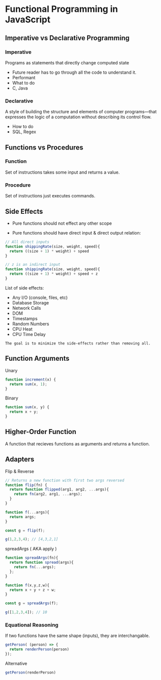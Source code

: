 # Functional Programming in JavaScript

## Imperative vs Declarative Programming

### Imperative

Programs as statements that directly change computed state  

- Future reader has to go through all the code to understand it.
- Performant
- What to do
- C, Java

### Declarative

A style of building the structure and elements of computer programs—that expresses the logic of a computation without describing its control flow.

- How to do
- SQL, Regex

## Functions vs Procedures

### Function

Set of instructions takes some input and returns a value.

### Procedure

Set of instructions just executes commands.

## Side Effects

- Pure functions should not effect any other scope

- Pure functions should have direct input & direct output relation:

```js
// All direct inputs
function shippingRate(size, weight, speed){
  return ((size + 1) * weight) + speed
}
```

```js
// z is an indirect input
function shippingRate(size, weight, speed){
  return ((size + 1) * weight) + speed + z
}
```

List of side effects:

- Any I/O (console, files, etc)
- Database Storage
- Network Calls
- DOM
- Timestamps
- Random Numbers
- CPU Heat
- CPU Time Delay

`The goal is to minimize the side-effects rather than removing all.`

## Function Arguments

Unary

```js
function increment(x) {
  return sum(x, 1);
}
```

Binary

```js
function sum(x, y) {
  return x + y;
}
```

## Higher-Order Function

A function that recieves functions as arguments and returns a function.

## Adapters

Flip & Reverse

```js
// Returns a new function with first two args reversed
function flip(fn) {
  return function flipped(arg1, arg2, ...args){
    return fn(arg2, arg1, ...args);
  }
}

function f(...args){
  return args;
}

const g = flip(f);

g(1,2,3,4); // [4,3,2,1]
```

spreadArgs ( AKA apply )

```js
function spreadArgs(fn){
  return function spread(args){
    return fn(...args);
  };
}

function f(x,y,z,w){
  return x + y + z + w;
}

const g = spreadArgs(f);

g([1,2,3,4]); // 10
```

### Equational Reasoning

If two functions have the same shape (inputs), they are interchangable.

```js
getPerson( (person) => {
  return renderPerson(person)
});
```

Alternative

```js
getPerson(renderPerson)
```

